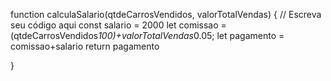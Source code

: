 function calculaSalario(qtdeCarrosVendidos, valorTotalVendas) {
 // Escreva seu código aqui
const salario = 2000
let comissao = (qtdeCarrosVendidos*100)+valorTotalVendas*0.05;
let pagamento = comissao+salario
return pagamento

}